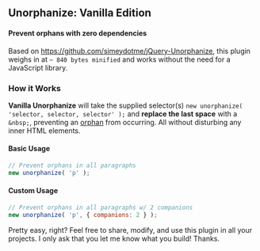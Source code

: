 ## Unorphanize: Vanilla Edition

#### Prevent orphans with zero dependencies

Based on https://github.com/simeydotme/jQuery-Unorphanize, this plugin weighs in at `~ 840 bytes minified` and works without the need for a JavaScript library.

### How it Works

**Vanilla Unorphanize** will take the supplied selector(s) `new unorphanize( 'selector, selector, selector' );` and **replace the last space** with a `&nbsp;`, preventing an [orphan](http://en.wikipedia.org/wiki/Widows_and_orphans) from occurring. All without disturbing any inner HTML elements.

#### Basic Usage

```js
// Prevent orphans in all paragraphs
new unorphanize( 'p' );
```
#### Custom Usage

```js
// Prevent orphans in all paragraphs w/ 2 companions
new unorphanize( 'p', { companions: 2 } );
```

Pretty easy, right? Feel free to share, modify, and use this plugin in all your projects. I only ask that you let me know what you build! Thanks.